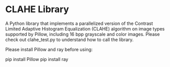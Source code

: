 # CLAHE Library

A Python library that implements a parallelized version of the Contrast Limited Adaptive Histogram Equalization (CLAHE) algorithm on image types supported by Pillow, including 16 bpp grayscale and color images. Please check out clahe_test.py to understand how to call the library.

Please install Pillow and ray before using:

  pip install Pillow
  pip install ray
